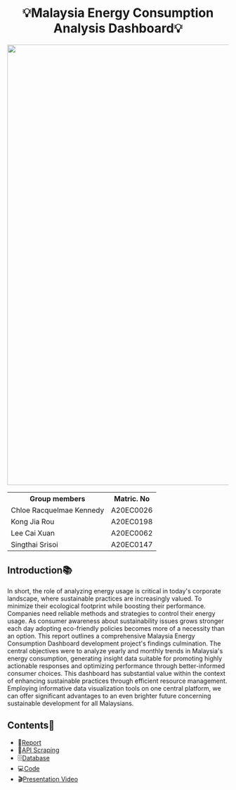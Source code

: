 <h1 align ="center"><strong>💡Malaysia Energy Consumption Analysis Dashboard💡</strong></h1>

<img src="https://www.ie.edu/insights/wp-content/uploads/2022/01/Mateo-Cities-Feature.gif" align="center" width="1000">

<div align="center">
<table>
  <tr>
   <th>Group members</th>
   <th>Matric. No</th>
  </tr>
  <tr>
   <td>Chloe Racquelmae Kennedy</td>
   <td>A20EC0026</td>
  </tr>
  <tr>
   <td>Kong Jia Rou</td>
   <td>A20EC0198</td>
  </tr>
  <tr>
   <td>Lee Cai Xuan</td>
   <td>A20EC0062</td>
  </tr>
  <tr>
   <td>Singthai Srisoi</td>
   <td>A20EC0147</td>
  </tr>
</table>
</div>

## Introduction📚
In short, the role of analyzing energy usage is critical in today's corporate landscape, where sustainable practices are increasingly valued. To minimize their ecological footprint while boosting their performance. Companies need reliable methods and strategies to control their energy usage. As consumer awareness about sustainability issues grows stronger each day adopting eco-friendly policies becomes more of a necessity than an option. This report outlines a comprehensive Malaysia Energy Consumption Dashboard development project's findings culmination. The central objectives were to analyze yearly and monthly trends in Malaysia's energy consumption, generating insight data suitable for promoting highly actionable responses and optimizing performance through better-informed consumer choices. This dashboard has substantial value within the context of enhancing sustainable practices through efficient resource management. Employing informative data visualization tools on one central platform, we can offer significant advantages to an even brighter future concerning sustainable development for all Malaysians.

## Contents📝
- 📑[Report](https://github.com/drshahizan/special-topic-data-engineering/tree/main/project/submission/StaticIP/Report.md)
- 📂[API Scraping](https://github.com/drshahizan/special-topic-data-engineering/tree/main/project/submission/StaticIP/API)
- 🗄️[Database](https://github.com/drshahizan/special-topic-data-engineering/tree/main/project/submission/StaticIP/dashboard.sql)
- 💻[Code](https://github.com/drshahizan/special-topic-data-engineering/blob/main/project/submission/StaticIP/StaticIP_dashboard.zip)
- 🎬[Presentation Video](https://youtu.be/IydqbNBnBn0)
